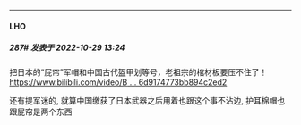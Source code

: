 

*****

####  LHO  
##### 287#       发表于 2022-10-29 13:24

把日本的“屁帘”军帽和中国古代盔甲划等号，老祖宗的棺材板要压不住了！
[https://www.bilibili.com/video/B ... 6d9174773bb894c2ed2](https://www.bilibili.com/video/BV1TP411P7uM/?vd_source=71daa35f387656d9174773bb894c2ed2)

还有提军迷的, 就算中国缴获了日本武器之后用着也跟这个事不沾边, 护耳棉帽也跟屁帘是两个东西

